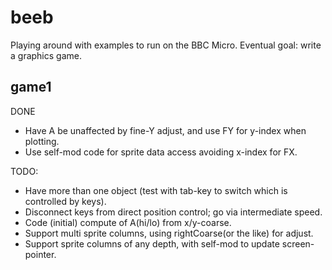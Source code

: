 # beeb

Playing around with examples to run on the BBC Micro.
Eventual goal: write a graphics game.

## game1

DONE
- Have A be unaffected by fine-Y adjust, and use FY for y-index when plotting.
- Use self-mod code for sprite data access avoiding x-index for FX.

TODO:
- Have more than one object (test with tab-key to switch which is controlled by keys).
- Disconnect keys from direct position control; go via intermediate speed.
- Code (initial) compute of A(hi/lo) from x/y-coarse.
- Support multi sprite columns, using rightCoarse(or the like) for adjust.
- Support sprite columns of any depth, with self-mod to update screen-pointer.

